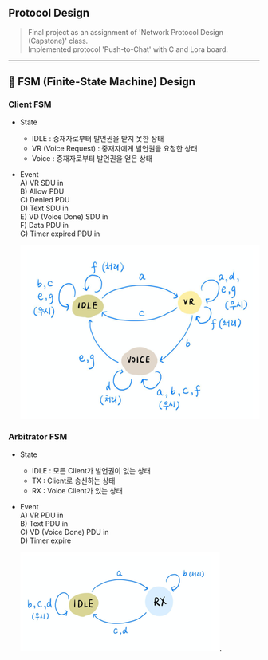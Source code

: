 ## Protocol Design
> Final project as an assignment of 'Network Protocol Design (Capstone)' class.  
> Implemented protocol 'Push-to-Chat' with C and Lora board.    
    
    
  ---  
      
      
## :pushpin: FSM (Finite-State Machine) Design  
  
  ### Client FSM  
    
  - State  
    - IDLE : 중재자로부터 발언권을 받지 못한 상태  
    - VR (Voice Request) : 중재자에게 발언권을 요청한 상태  
    - Voice : 중재자로부터 발언권을 얻은 상태  
      
  - Event  
    A) VR SDU in  
    B) Allow PDU  
    C) Denied PDU  
    D) Text SDU in  
    E) VD (Voice Done) SDU in  
    F) Data PDU in  
    G) Timer expired PDU in  
      
    <img src="./img/ClientFSM.png" width="500" height="350">
      
  ### Arbitrator FSM  
    
  - State  
    - IDLE : 모든 Client가 발언권이 없는 상태  
    - TX : Client로 송신하는 상태  
    - RX : Voice Client가 있는 상태  
      
  - Event  
    A) VR PDU in  
    B) Text PDU in  
    C) VD (Voice Done) PDU in  
    D) Timer expire  
    
    <img src="./img/ArbitratorFSM.png" width="400" height="200">. 
    
    
  
